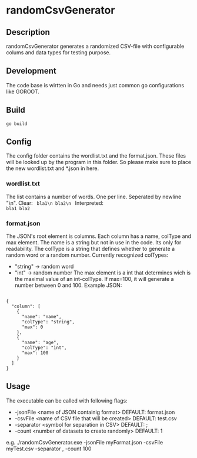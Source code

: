 # randomCsvGenerator

## Description
randomCsvGenerator generates a randomized CSV-file with configurable colums and data types for testing purpose.

## Development
The code base is wirtten in Go and needs just common go configurations like GOROOT.

## Build
<code>go build</code>

## Config
The config folder contains the wordlist.txt and the format.json. These files will be looked up by the program in this folder. So please make sure to place the new wordlist.txt and \*.json in here. 

### wordlist.txt
The list contains a number of words. One per line. Seperated by newline "\n".
Clear:
<code>
  bla1\n
  bla2\n
</code>
Interpreted:
<code>
  bla1
  bla2
</code>

### format.json
The JSON's root element is columns. Each column has a name, colType and max element.
The name is a string but not in use in the code. Its only for readability. 
The colType is a string that defines whether to generate a random word or a random number.
Currently recognized colTypes:
* "string"  -> random word
* "int"     -> random number
The max element is a int that determines wich is the maximal value of an int-colType. If max=100, it will generate a number between 0 and 100.
Example JSON:
<code>
{
  "column": [
    {
      "name": "name",
      "colType": "string",
      "max": 0
    },
    {
      "name": "age",
      "colType": "int",
      "max": 100
    }
  ]
}
</code>

## Usage
The executable can be called with following flags:
* -jsonFile \<name of JSON containig format\>           DEFAULT: format.json
* -csvFile \<name of CSV file that will be created\>    DEFAULT: test.csv
* -separator \<symbol for separation in CSV\>           DEFAULT: ;
* -count \<number of datasets to create randomly\>      DEFAULT: 1

e.g.
./randomCsvGenerator.exe -jsonFile myFormat.json -csvFile myTest.csv -separator , -count 100
